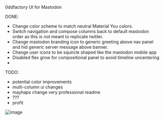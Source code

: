 0ddfactory UI for Mastodon  

DONE:
* Change color scheme to match neutral Material You colors.
* Switch navigation and compose columns back to default mastodon order as this is not meant to replicate twitter.
* Change mastodon branding icon to generic greeting above nav panel and hid generic server message above banner.
* Change user icons to be squircle shaped like the mastodon mobile app
* Disabled flex grow for compositional panel to avoid timeline uncentering
* 
TODO:
* potential color improvements
* multi-column ui changes
* mayhaps change very professional readme
* ???
* profit  
  
![image](https://github.com/0ddfactory/mastodon-0dd-ui/assets/25939455/0867a78e-8b43-41c7-aab9-8061e9986649)
